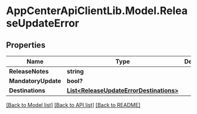 # AppCenterApiClientLib.Model.ReleaseUpdateError
## Properties

Name | Type | Description | Notes
------------ | ------------- | ------------- | -------------
**ReleaseNotes** | **string** |  | [optional] 
**MandatoryUpdate** | **bool?** |  | [optional] 
**Destinations** | [**List&lt;ReleaseUpdateErrorDestinations&gt;**](ReleaseUpdateErrorDestinations.md) |  | [optional] 

[[Back to Model list]](../README.md#documentation-for-models) [[Back to API list]](../README.md#documentation-for-api-endpoints) [[Back to README]](../README.md)

